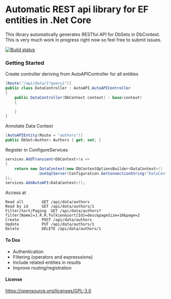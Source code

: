 # Automatic REST api library for EF entities in .Net Core

This library automatically generates RESTful API for DbSets in DbContext.  This is very much work in progress right now so feel free to submit issues.

[![Build status](https://ci.appveyor.com/api/projects/status/nuls4kut9jv1wjsn/branch/master?svg=true)](https://ci.appveyor.com/project/tdudek1/autoapi/branch/master)


### Getting Started

Create controller deriving from AutoAPIController for all entities

```c#
[Route("/api/data/{*query}")]
public class DataController : AutoAPI.AutoAPIController
{
	public DataController(DbContext context) : base(context)
	{

	}
}
```

Annotate Data Context
```c#
[AutoAPIEntity(Route = "authors")]
public DbSet<Author> Authors { get; set; }
```

Register in ConfigureServices
```c#
services.AddTransient<DbContext>(x =>
{
	return new DataContext(new DbContextOptionsBuilder<DataContext>()
              .UseSqlServer(Configuration.GetConnectionString("DataContext"));
});
services.AddAutoAPI<DataContext>();
```

Access at

```
Read all		GET /api/data/authors 
Read by id		GET /api/data/authors/1 
Filter/Sort/Paging	GET /api/data/authors?filter[Name]=J.R.R.Tolkien&sort[Id]=desc&pageSize=10&page=2
Create			POST /api/data/authors
Update			PUT /api/data/authors/1
Delete			DELETE /api/data/authors/1
```

#### To Dos

- Authentication
- Filtering (operators and expresssions)
- Include related entities in results
- Improve routing/registration

#### License

https://opensource.org/licenses/GPL-3.0
